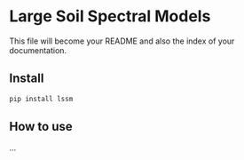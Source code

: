 # Large Soil Spectral Models

<!-- WARNING: THIS FILE WAS AUTOGENERATED! DO NOT EDIT! -->

This file will become your README and also the index of your
documentation.

## Install

``` sh
pip install lssm
```

## How to use

…
